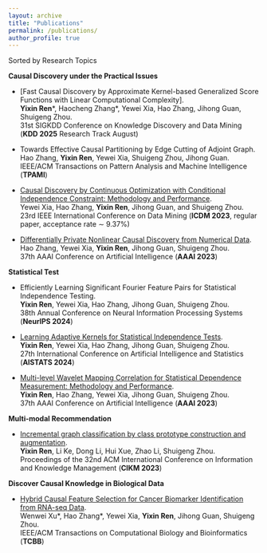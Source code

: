 ```yaml
---
layout: archive
title: "Publications"
permalink: /publications/
author_profile: true
---
```


Sorted by Research Topics

**Causal Discovery under the Practical Issues**

- [Fast Causal Discovery by Approximate Kernel-based Generalized Score Functions with Linear Computational Complexity].  
  **Yixin Ren**\*, Haocheng Zhang\*, Yewei Xia, Hao Zhang, Jihong Guan, Shuigeng Zhou.  
  31st SIGKDD Conference on Knowledge Discovery and Data Mining (**KDD 2025** Research Track August)

- Towards Effective Causal Partitioning by Edge Cutting of Adjoint Graph.  
  Hao Zhang, **Yixin Ren**, Yewei Xia, Shuigeng Zhou, Jihong Guan.  
  IEEE/ACM Transactions on Pattern Analysis and Machine Intelligence (**TPAMI**)
  
- [Causal Discovery by Continuous Optimization with Conditional Independence Constraint: Methodology and Performance](https://ieeexplore.ieee.org/abstract/document/10415743).  
  Yewei Xia, Hao Zhang, **Yixin Ren**, Jihong Guan, and Shuigeng Zhou.  
  23rd IEEE International Conference on Data Mining (**ICDM 2023**, regular paper, acceptance rate $\sim$ 9.37%)

- [Differentially Private Nonlinear Causal Discovery from Numerical Data](https://ojs.aaai.org/index.php/AAAI/article/view/26452).  
  Hao Zhang, Yewei Xia, **Yixin Ren**, Jihong Guan, Shuigeng Zhou.  
  37th AAAI Conference on Artificial Intelligence (**AAAI 2023**)   

**Statistical Test**

- Efficiently Learning Significant Fourier Feature Pairs for Statistical Independence Testing.  
  **Yixin Ren**, Yewei Xia, Hao Zhang, Jihong Guan, Shuigeng Zhou.  
  38th Annual Conference on Neural Information Processing Systems (**NeurIPS 2024**)  

- [Learning Adaptive Kernels for Statistical Independence Tests](https://proceedings.mlr.press/v238/ren24a/ren24a.pdf).  
  **Yixin Ren**, Yewei Xia, Hao Zhang, Jihong Guan, Shuigeng Zhou.  
  27th International Conference on Artificial Intelligence and Statistics (**AISTATS 2024**)

- [Multi-level Wavelet Mapping Correlation for Statistical Dependence Measurement: Methodology and Performance](https://ojs.aaai.org/index.php/AAAI/article/view/25799).  
  **Yixin Ren**, Hao Zhang, Yewei Xia, Jihong Guan, Shuigeng Zhou.  
  37th AAAI Conference on Artificial Intelligence (**AAAI 2023**)     

**Multi-modal Recommendation**

- [Incremental graph classification by class prototype construction and augmentation](https://dl.acm.org/doi/abs/10.1145/3583780.3614932).   
  **Yixin Ren**, Li Ke, Dong Li, Hui Xue, Zhao Li, Shuigeng Zhou.  
  Proceedings of the 32nd ACM International Conference on Information and Knowledge Management (**CIKM 2023**)

**Discover Causal Knowledge in Biological Data**

- [Hybrid Causal Feature Selection for Cancer Biomarker Identification from RNA-seq Data](https://ieeexplore.ieee.org/abstract/document/10541056).  
  Wenwei Xu\*, Hao Zhang\*, Yewei Xia, **Yixin Ren**, Jihong Guan, Shuigeng Zhou.  
  IEEE/ACM Transactions on Computational Biology and Bioinformatics (**TCBB**)
  
